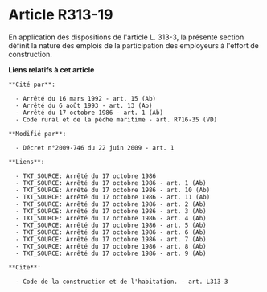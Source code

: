 # Article R313-19

En application des dispositions de l'article L. 313-3, la présente section définit la nature des emplois de la participation
des employeurs à l'effort de construction.

**Liens relatifs à cet article**

	**Cité par**:

	  - Arrêté du 16 mars 1992 - art. 15 (Ab)
	  - Arrêté du 6 août 1993 - art. 13 (Ab)
	  - Arrêté du 17 octobre 1986 - art. 1 (Ab)
	  - Code rural et de la pêche maritime - art. R716-35 (VD)

	**Modifié par**:

	  - Décret n°2009-746 du 22 juin 2009 - art. 1

	**Liens**:

	  - TXT_SOURCE: Arrêté du 17 octobre 1986
	  - TXT_SOURCE: Arrêté du 17 octobre 1986 - art. 1 (Ab)
	  - TXT_SOURCE: Arrêté du 17 octobre 1986 - art. 10 (Ab)
	  - TXT_SOURCE: Arrêté du 17 octobre 1986 - art. 11 (Ab)
	  - TXT_SOURCE: Arrêté du 17 octobre 1986 - art. 2 (Ab)
	  - TXT_SOURCE: Arrêté du 17 octobre 1986 - art. 3 (Ab)
	  - TXT_SOURCE: Arrêté du 17 octobre 1986 - art. 4 (Ab)
	  - TXT_SOURCE: Arrêté du 17 octobre 1986 - art. 5 (Ab)
	  - TXT_SOURCE: Arrêté du 17 octobre 1986 - art. 6 (Ab)
	  - TXT_SOURCE: Arrêté du 17 octobre 1986 - art. 7 (Ab)
	  - TXT_SOURCE: Arrêté du 17 octobre 1986 - art. 8 (Ab)
	  - TXT_SOURCE: Arrêté du 17 octobre 1986 - art. 9 (Ab)

	**Cite**:

	  - Code de la construction et de l'habitation. - art. L313-3
